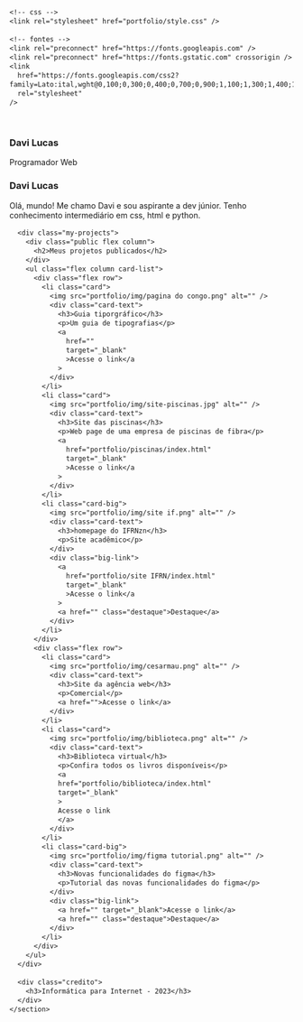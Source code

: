 <!DOCTYPE html>
<html lang="en">
  <head>
    <meta charset="UTF-8" />
    <meta http-equiv="X-UA-Compatible" content="IE=edge" />
    <meta name="viewport" content="width=device-width, initial-scale=1.0" />
    <title>Portfólio</title>

    <!-- css -->
    <link rel="stylesheet" href="portfolio/style.css" />

    <!-- fontes -->
    <link rel="preconnect" href="https://fonts.googleapis.com" />
    <link rel="preconnect" href="https://fonts.gstatic.com" crossorigin />
    <link
      href="https://fonts.googleapis.com/css2?family=Lato:ital,wght@0,100;0,300;0,400;0,700;0,900;1,100;1,300;1,400;1,700;1,900&display=swap"
      rel="stylesheet"
    />
  </head>
  <body>
    <section class="container">
      <div class="flex pessoa">
        <div class="eu">
          <img src="portfolio/img/evento.jpeg" alt="" />
          <div class="card-text">
            <h3>Davi Lucas</h3>
            <p>Programador Web</p>
          </div>
        </div>
        <div class="bill-gates">
          <h3>Davi Lucas</h3>
          <p>Olá, mundo! Me chamo Davi e sou aspirante a dev júnior. Tenho conhecimento intermediário em css, html e python.</p>
        </div>
      </div>

      <div class="my-projects">
        <div class="public flex column">
          <h2>Meus projetos publicados</h2>
        </div>
        <ul class="flex column card-list">
          <div class="flex row">
            <li class="card">
              <img src="portfolio/img/pagina do congo.png" alt="" />
              <div class="card-text">
                <h3>Guia tiporgráfico</h3>
                <p>Um guia de tipografias</p>
                <a
                  href=""
                  target="_blank"
                  >Acesse o link</a
                >
              </div>
            </li>
            <li class="card">
              <img src="portfolio/img/site-piscinas.jpg" alt="" />
              <div class="card-text">
                <h3>Site das piscinas</h3>
                <p>Web page de uma empresa de piscinas de fibra</p>
                <a
                  href="portfolio/piscinas/index.html"
                  target="_blank"
                  >Acesse o link</a
                >
              </div>
            </li>
            <li class="card-big">
              <img src="portfolio/img/site if.png" alt="" />
              <div class="card-text">
                <h3>homepage do IFRNzn</h3>
                <p>Site acadêmico</p>
              </div>
              <div class="big-link">
                <a
                  href="portfolio/site IFRN/index.html"
                  target="_blank"
                  >Acesse o link</a
                >
                <a href="" class="destaque">Destaque</a>
              </div>
            </li>
          </div>
          <div class="flex row">
            <li class="card">
              <img src="portfolio/img/cesarmau.png" alt="" />
              <div class="card-text">
                <h3>Site da agência web</h3>
                <p>Comercial</p>
                <a href="">Acesse o link</a>
              </div>
            </li>
            <li class="card">
              <img src="portfolio/img/biblioteca.png" alt="" />
              <div class="card-text">
                <h3>Biblioteca virtual</h3>
                <p>Confira todos os livros disponíveis</p>
                <a 
                href="portfolio/biblioteca/index.html"
                target="_blank"
                >
                Acesse o link
                </a>
              </div>
            </li>
            <li class="card-big">
              <img src="portfolio/img/figma tutorial.png" alt="" />
              <div class="card-text">
                <h3>Novas funcionalidades do figma</h3>
                <p>Tutorial das novas funcionalidades do figma</p>
              </div>
              <div class="big-link">
                <a href="" target="_blank">Acesse o link</a>
                <a href="" class="destaque">Destaque</a>
              </div>
            </li>
          </div>
        </ul>
      </div>

      <div class="credito">
        <h3>Informática para Internet - 2023</h3>
      </div>
    </section>
  </body>
</html>

